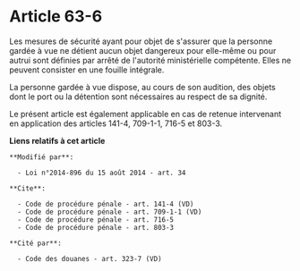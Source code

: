 # Article 63-6

Les mesures de sécurité ayant pour objet de s'assurer que la personne gardée à vue ne détient aucun objet dangereux pour
elle-même ou pour autrui sont définies par arrêté de l'autorité ministérielle compétente. Elles ne peuvent consister en une
fouille intégrale. 

La personne gardée à vue dispose, au cours de son audition, des objets dont le port ou la détention sont nécessaires au
respect de sa dignité. 

Le présent article est également applicable en cas de retenue intervenant en application des articles 141-4, 709-1-1,
716-5 et 803-3.

**Liens relatifs à cet article**

	**Modifié par**:

	  - Loi n°2014-896 du 15 août 2014 - art. 34

	**Cite**:

	  - Code de procédure pénale - art. 141-4 (VD)
	  - Code de procédure pénale - art. 709-1-1 (VD)
	  - Code de procédure pénale - art. 716-5
	  - Code de procédure pénale - art. 803-3

	**Cité par**:

	  - Code des douanes - art. 323-7 (VD)
